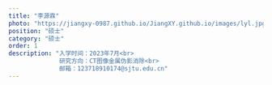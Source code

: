 ```yaml
---
title: "李源霖"
photo: "https://jiangxy-0987.github.io/JiangXY.github.io/images/lyl.jpg"
position: "硕士"
category: "硕士"
order: 1
description: "入学时间：2023年7月<br>
              研究方向：CT图像金属伪影消除<br>
              邮箱：123718910174@sjtu.edu.cn"
---
```

